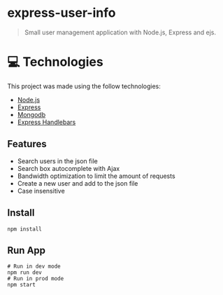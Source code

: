 # express-user-info

> Small user management application with Node.js, Express and ejs.

# :computer: Technologies

This project was made using the follow technologies:

<ul>
<li><a href="https://nodejs.org/en/">Node.js</a></li>
<li><a href="https://expressjs.com/">Express</a></li>
<li><a href="https://www.mongodb.com/">Mongodb</a></li>
<li><a href="https://www.npmjs.com/package/express-handlebars">Express Handlebars</a></li>
</ul>

## Features

<ul>
  <li>Search users in the json file</li>
  <li>Search box autocomplete with Ajax</li>
  <li>Bandwidth optimization to limit the amount of requests</li>
  <li>Create a new user and add to the json file</li>
  <li>Case insensitive</li>
</ul>

## Install

```
npm install
```

## Run App

```
# Run in dev mode
npm run dev
# Run in prod mode
npm start
```
